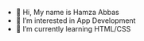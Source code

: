 - 👋 Hi, My name is Hamza Abbas
- 👀 I’m interested in App Development
- 🌱 I’m currently learning HTML/CSS


